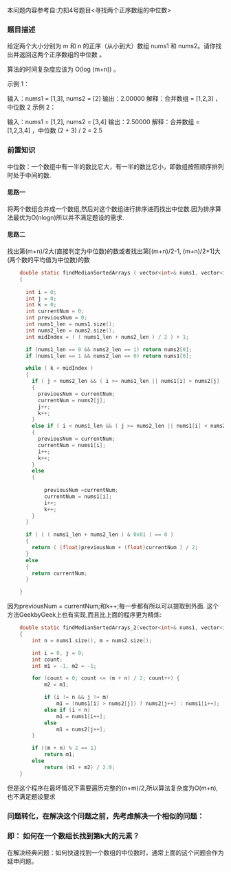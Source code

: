 本问题内容参考自:力扣4号题目<寻找两个正序数组的中位数>

### 题目描述
给定两个大小分别为 m 和 n 的正序（从小到大）数组 nums1 和 nums2。请你找出并返回这两个正序数组的中位数 。

算法的时间复杂度应该为 O(log (m+n)) 。

 

示例 1：

输入：nums1 = [1,3], nums2 = [2]
输出：2.00000
解释：合并数组 = [1,2,3] ，中位数 2
示例 2：

输入：nums1 = [1,2], nums2 = [3,4]
输出：2.50000
解释：合并数组 = [1,2,3,4] ，中位数 (2 + 3) / 2 = 2.5

### 前置知识
中位数：一个数组中有一半的数比它大，有一半的数比它小，即数组按照顺序排列时处于中间的数.

#### 思路一
将两个数组合并成一个数组,然后对这个数组进行排序进而找出中位数.因为排序算法最优为O(nlogn)所以并不满足题设的需求.

#### 思路二
找出第(m+n)/2大(直接判定为中位数)的数或者找出第[(m+n)/2-1, (m+n)/2+1]大(两个数的平均值为中位数)的数
```c
    double static findMedianSortedArrays ( vector<int>& nums1, vector<int>& nums2 )
    {
      
      int i = 0;
      int j = 0;
      int k = 0;
      int currentNum = 0;                                                          //定义为中间项
      int previousNum = 0;                                                         //定义为中间项的前一项，定义两个是为了适应两数组元素个数之和分别为奇数和偶数的情况
      int nums1_len = nums1.size();
      int nums2_len = nums2.size();
      int midIndex = ( ( nums1_len + nums2_len ) / 2 ) + 1;

      if (nums1_len == 0 && nums2_len == 1) return nums2[0];                       //返回只有一个元素的情况
      if (nums1_len == 1 && nums2_len == 0) return nums1[0];

      while ( k < midIndex )
      {
        if ( j < nums2_len && ( i >= nums1_len || nums1[i] > nums2[j] ) )          //当nums2中的元素较小，或者nums1中数据已经被遍历时，用nums2更新previousNum和currentNum
        {
          previousNum = currentNum;
          currentNum = nums2[j];
          j++;
          k++;
        }
        else if ( i < nums1_len && ( j >= nums2_len || nums1[i] < nums2[j] ) )
        {
          previousNum = currentNum;
          currentNum = nums1[i];
          i++;
          k++;
        }
        else
        {                                                                         //当当前i和j指向的元素相等时，分别需要将这个相等的元素更新到previousNum和currentNum中，并且让i和j指向下一个
                                                                                  //所以对于有两个相等元素的情况，一个相等的元素会在这里更新到current和previous，另一个元素会在if-else if里面更新到current和previous
            previousNum =currentNum;
            currentNum = nums1[i];
            i++;
            k++;
        }
      }

      if ( ( ( nums1_len + nums2_len ) & 0x01 ) == 0 )
      {
        return ( (float)previousNum + (float)currentNum ) / 2;
      }
      else
      {
        return currentNum;
      }

    }
```
因为previousNum = currentNum;和k++;每一步都有所以可以提取到外面.
这个方法GeekbyGeek上也有实现,而且比上面的程序更为精炼:
```c
    double static findMedianSortedArrays_2(vector<int>& nums1, vector<int>& nums2)
    {
        int n = nums1.size(), m = nums2.size();

        int i = 0, j = 0;
        int count;
        int m1 = -1, m2 = -1;

        for (count = 0; count <= (m + n) / 2; count++) {
            m2 = m1;

            if (i != n && j != m)
                m1 = (nums1[i] > nums2[j]) ? nums2[j++] : nums1[i++];
            else if (i < n)
                m1 = nums1[i++];
            else
                m1 = nums2[j++];
        }

        if ((m + n) % 2 == 1)
            return m1;
        else
            return (m1 + m2) / 2.0;
    }
```
但是这个程序在最坏情况下需要遍历完整的(n+m)/2,所以算法复杂度为O(m+n), 也不满足题设要求

### 问题转化，在解决这个问题之前，先考虑解决一个相似的问题：
### 即： 如何在一个数组长找到第k大的元素？
在解决经典问题：如何快速找到一个数组的中位数时，通常上面的这个问题会作为延申问题。
#### 
